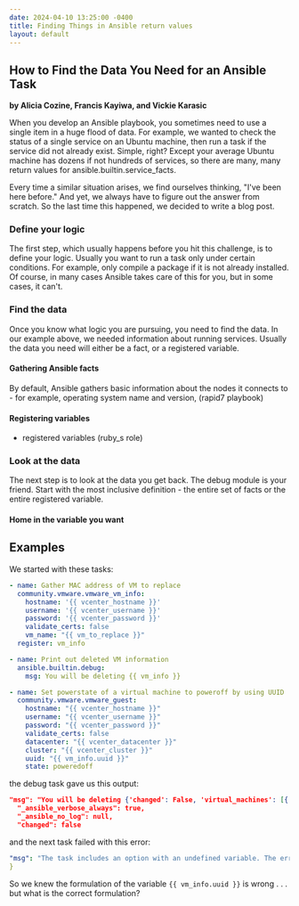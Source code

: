 ```yaml
---
date: 2024-04-10 13:25:00 -0400
title: Finding Things in Ansible return values
layout: default
---
```


## How to Find the Data You Need for an Ansible Task
**by Alicia Cozine, Francis Kayiwa, and Vickie Karasic**

When you develop an Ansible playbook, you sometimes need to use a single item in a huge flood of data. For example, we wanted to check the status of a single service on an Ubuntu machine, then run a task if the service did not already exist. Simple, right? Except your average Ubuntu machine has dozens if not hundreds of services, so there are many, many return values for ansible.builtin.service_facts.

Every time a similar situation arises, we find ourselves thinking, "I've been here before." And yet, we always have to figure out the answer from scratch. So the last time this happened, we decided to write a blog post. 

### Define your logic

The first step, which usually happens before you hit this challenge, is to define your logic. Usually you want to run a task only under certain conditions. For example, only compile a package if it is not already installed. Of course, in many cases Ansible takes care of this for you, but in some cases, it can't.

### Find the data

Once you know what logic you are pursuing, you need to find the data. In our example above, we needed information about running services. Usually the data you need will either be a fact, or a registered variable.

#### Gathering Ansible facts

By default, Ansible gathers basic information about the nodes it connects to - for example, operating system name and version, 
 (rapid7 playbook)

#### Registering variables

- registered variables (ruby_s role)

### Look at the data

The next step is to look at the data you get back. The debug module is your friend. Start with the most inclusive definition - the entire set of facts or the entire registered variable.

#### Home in the variable you want

## Examples

We started with these tasks:

```yaml
- name: Gather MAC address of VM to replace
  community.vmware.vmware_vm_info:
    hostname: '{{ vcenter_hostname }}'
    username: '{{ vcenter_username }}'
    password: '{{ vcenter_password }}'
    validate_certs: false
    vm_name: "{{ vm_to_replace }}"
  register: vm_info

- name: Print out deleted VM information
  ansible.builtin.debug:
    msg: You will be deleting {{ vm_info }}

- name: Set powerstate of a virtual machine to poweroff by using UUID
  community.vmware.vmware_guest:
    hostname: "{{ vcenter_hostname }}"
    username: "{{ vcenter_username }}"
    password: "{{ vcenter_password }}"
    validate_certs: false
    datacenter: "{{ vcenter_datacenter }}"
    cluster: "{{ vcenter_cluster }}"
    uuid: "{{ vm_info.uuid }}"
    state: poweredoff
```

the debug task gave us this output:

```json
"msg": "You will be deleting {'changed': False, 'virtual_machines': [{'guest_name': 'sandbox-tw8766', 'guest_fullname': 'Ubuntu Linux (64-bit)', 'power_state': 'poweredOn', 'ip_address': '172.20.80.18', 'mac_address': ['00:50:56:ac:7d:7e'], 'uuid': '422cb961-2663-1edf-fb5b-694301d21623', 'instance_uuid': '502cdbb6-b22e-57cf-0396-3a57d433e439', 'vm_network': {'00:50:56:ac:7d:7e': {'ipv4': ['172.20.80.18/22'], 'ipv6': ['fe80::250:56ff:feac:7d7e/64']}}, 'esxi_hostname': 'lib-vmserv001b-dev.princeton.edu', 'datacenter': 'Library-Dev', 'cluster': 'VMCluster', 'resource_pool': None, 'attributes': {}, 'tags': [], 'folder': '/Library-Dev/vm/Discovered virtual machine', 'moid': 'vm-3596', 'datastore_url': [{'name': 'VMSANVOL005_05TB_3Par', 'url': '/vmfs/volumes/5ddd70a2-87f572d0-7b51-98f2b3f26eb6'}], 'allocated': {}}], 'failed': False}",
  "_ansible_verbose_always": true,
  "_ansible_no_log": null,
  "changed": false
```

and the next task failed with this error:

```yaml
"msg": "The task includes an option with an undefined variable. The error was: 'dict object' has no attribute 'uuid'. 'dict object' has no attribute 'uuid'\n\nThe error appears to be in '/runner/project/playbooks/utils/replace_vm_host.yml': line 27, column 7, but may\nbe elsewhere in the file depending on the exact syntax problem.\n\nThe offending line appears to be:\n\n\n    - name: Set powerstate of a virtual machine to poweroff by using UUID\n      ^ here\n",
}
```
So we knew the formulation of the variable `{{ vm_info.uuid }}` is wrong . . . but what is the correct formulation?

